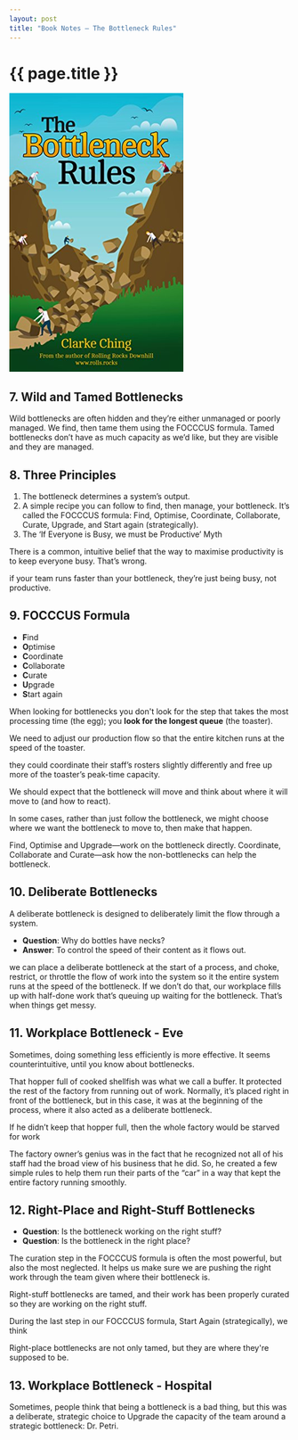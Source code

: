 ```yaml
---
layout: post
title: "Book Notes – The Bottleneck Rules"
---
```


# {{ page.title }}

![Book Cover of The Bottleneck Rules](/images/posts/the-bottleneck-rules.jpg)

## 7. Wild and Tamed Bottlenecks

Wild bottlenecks are often hidden and they’re either unmanaged or poorly managed. We find, then tame them using the FOCCCUS formula. Tamed bottlenecks don’t have as much capacity as we’d like, but they are visible and they are managed.

## 8. Three Principles

1. The bottleneck determines a system’s output.
2. A simple recipe you can follow to find, then manage, your bottleneck. It’s called the FOCCCUS formula: Find, Optimise, Coordinate, Collaborate, Curate, Upgrade, and Start again (strategically).
3. The ‘If Everyone is Busy, we must be Productive’ Myth

There is a common, intuitive belief that the way to maximise productivity is to keep everyone busy. That’s wrong.

if your team runs faster than your bottleneck, they’re just being busy, not productive.

## 9. FOCCCUS Formula

* **F**ind
* **O**ptimise
* **C**oordinate
* **C**ollaborate
* **C**urate
* **U**pgrade
* **S**tart again

When looking for bottlenecks you don't look for the step that takes the most processing time (the egg); you **look for the longest queue** (the toaster).

We need to adjust our production flow so that the entire kitchen runs at the speed of the toaster.

they could coordinate their staff’s rosters slightly differently and free up more of the toaster’s peak-time capacity.

We should expect that the bottleneck will move and think about where it will move to (and how to react).

In some cases, rather than just follow the bottleneck, we might choose where we want the bottleneck to move to, then make that happen.

Find, Optimise and Upgrade—work on the bottleneck directly. Coordinate, Collaborate and Curate—ask how the non-bottlenecks can help the bottleneck.

## 10. Deliberate Bottlenecks

A deliberate bottleneck is designed to deliberately limit the flow through a system.

* **Question**: Why do bottles have necks?
* **Answer**: To control the speed of their content as it flows out.

we can place a deliberate bottleneck at the start of a process, and choke, restrict, or throttle the flow of work into the system so it the entire system runs at the speed of the bottleneck. If we don’t do that, our workplace fills up with half-done work that’s queuing up waiting for the bottleneck. That’s when things get messy.

## 11. Workplace Bottleneck - Eve

Sometimes, doing something less efficiently is more effective. It seems counterintuitive, until you know about bottlenecks.

That hopper full of cooked shellfish was what we call a buffer. It protected the rest of the factory from running out of work. Normally, it’s placed right in front of the bottleneck, but in this case, it was at the beginning of the process, where it also acted as a deliberate bottleneck.

If he didn’t keep that hopper full, then the whole factory would be starved for work

The factory owner’s genius was in the fact that he recognized not all of his staff had the broad view of his business that he did. So, he created a few simple rules to help them run their parts of the “car” in a way that kept the entire factory running smoothly.

## 12. Right-Place and Right-Stuff Bottlenecks

* **Question**: Is the bottleneck working on the right stuff?
* **Question**: Is the bottleneck in the right place?

The curation step in the FOCCCUS formula is often the most powerful, but also the most neglected. It helps us make sure we are pushing the right work through the team given where their bottleneck is.

Right-stuff bottlenecks are tamed, and their work has been properly curated so they are working on the right stuff.

During the last step in our FOCCCUS formula, Start Again (strategically), we think

Right-place bottlenecks are not only tamed, but they are where they're supposed to be.

## 13. Workplace Bottleneck - Hospital

Sometimes, people think that being a bottleneck is a bad thing, but this was a deliberate, strategic choice to Upgrade the capacity of the team around a strategic bottleneck: Dr. Petri.
